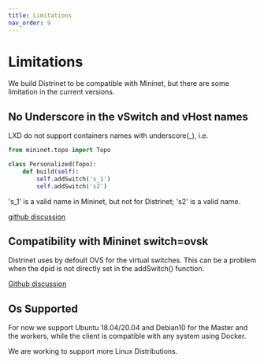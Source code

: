 ```yaml
---
title: Limitations
nav_order: 9
---
```


# Limitations

We build Distrinet to be compatible with Mininet, but there are some limitation in the current versions.

## No Underscore in the vSwitch and vHost names
LXD do not support containers names with underscore(_), 
i.e.

```python
from mininet.topo import Topo

class Personalized(Topo):
    def build(self):
        self.addSwitch('s_1')
        self.addSwitch('s2')
```

's_1' is a valid name in Mininet, but not for Distrinet;
's2' is a valid name.

[github discussion](https://github.com/Giuseppe1992/Distrinet/issues/51)

## Compatibility with Mininet switch=ovsk

Distrinet uses by defoult OVS for the virtual switches.
This can be a problem when the dpid is not directly set in the addSwitch() function.

[Github discussion](https://github.com/Giuseppe1992/Distrinet/issues/50)


## Os Supported
For now we support Ubuntu 18.04/20.04 and Debian10 for the Master and the workers, while the client is compatible with any system using Docker.

We are working to support more Linux Distributions.




